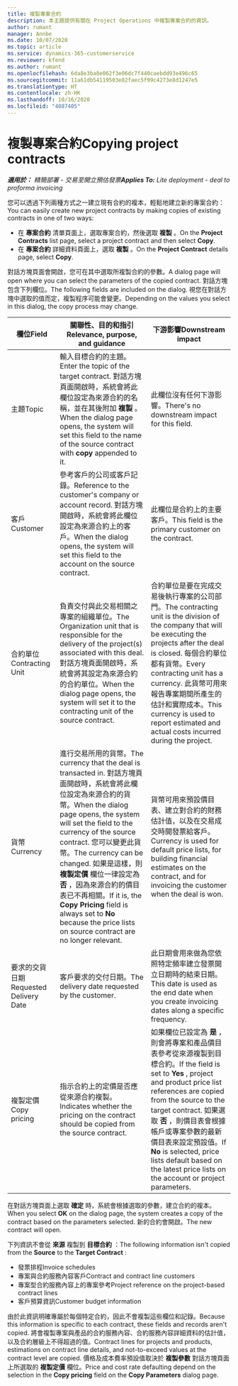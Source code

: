 ```yaml
---
title: 複製專案合約
description: 本主題提供有關在 Project Operations 中複製專案合約的資訊。
author: rumant
manager: Annbe
ms.date: 10/07/2020
ms.topic: article
ms.service: dynamics-365-customerservice
ms.reviewer: kfend
ms.author: rumant
ms.openlocfilehash: 6da8e3ba8e062f3e06dc7f440caebdd93e496c65
ms.sourcegitcommit: 11a61db54119503e82faec5f99c4273e8d1247e5
ms.translationtype: HT
ms.contentlocale: zh-HK
ms.lasthandoff: 10/16/2020
ms.locfileid: "4087405"
---
```

# <a name="copying-project-contracts"></a><span data-ttu-id="b8bb9-103">複製專案合約</span><span class="sxs-lookup"><span data-stu-id="b8bb9-103">Copying project contracts</span></span>

<span data-ttu-id="b8bb9-104">_**適用於：** 精簡部署 - 交易至開立預估發票_</span><span class="sxs-lookup"><span data-stu-id="b8bb9-104">_**Applies To:** Lite deployment - deal to proforma invoicing_</span></span>

<span data-ttu-id="b8bb9-105">您可以透過下列兩種方式之一建立現有合約的複本，輕鬆地建立新的專案合約：</span><span class="sxs-lookup"><span data-stu-id="b8bb9-105">You can easily create new project contracts by making copies of existing contracts in one of two ways:</span></span> 

  - <span data-ttu-id="b8bb9-106">在 **專案合約** 清單頁面上，選取專案合約，然後選取 **複製** 。</span><span class="sxs-lookup"><span data-stu-id="b8bb9-106">On the **Project Contracts** list page, select a project contract and then select **Copy**.</span></span>
  - <span data-ttu-id="b8bb9-107">在 **專案合約** 詳細資料頁面上，選取 **複製** 。</span><span class="sxs-lookup"><span data-stu-id="b8bb9-107">On the **Project Contract** details page, select **Copy**.</span></span>

<span data-ttu-id="b8bb9-108">對話方塊頁面會開啟，您可在其中選取所複製合約的參數。</span><span class="sxs-lookup"><span data-stu-id="b8bb9-108">A dialog page will open where you can select the parameters of the copied contract.</span></span> <span data-ttu-id="b8bb9-109">對話方塊包含下列欄位。</span><span class="sxs-lookup"><span data-stu-id="b8bb9-109">The following fields are included on the dialog.</span></span> <span data-ttu-id="b8bb9-110">視您在對話方塊中選取的值而定，複製程序可能會變更。</span><span class="sxs-lookup"><span data-stu-id="b8bb9-110">Depending on the values you select in this dialog, the copy process may change.</span></span>

| <span data-ttu-id="b8bb9-111">**欄位**</span><span class="sxs-lookup"><span data-stu-id="b8bb9-111">**Field**</span></span> | <span data-ttu-id="b8bb9-112">**關聯性、目的和指引**</span><span class="sxs-lookup"><span data-stu-id="b8bb9-112">**Relevance, purpose, and guidance**</span></span> | <span data-ttu-id="b8bb9-113">**下游影響**</span><span class="sxs-lookup"><span data-stu-id="b8bb9-113">**Downstream impact**</span></span> |
| --- | --- | --- |
| <span data-ttu-id="b8bb9-114">主題</span><span class="sxs-lookup"><span data-stu-id="b8bb9-114">Topic</span></span> | <span data-ttu-id="b8bb9-115">輸入目標合約的主題。</span><span class="sxs-lookup"><span data-stu-id="b8bb9-115">Enter the topic of the target contract.</span></span> <span data-ttu-id="b8bb9-116">對話方塊頁面開啟時，系統會將此欄位設定為來源合約的名稱，並在其後附加 **複製** 。</span><span class="sxs-lookup"><span data-stu-id="b8bb9-116">When the dialog page opens, the system will set this field to the name of the source contract with **copy** appended to it.</span></span> | <span data-ttu-id="b8bb9-117">此欄位沒有任何下游影響。</span><span class="sxs-lookup"><span data-stu-id="b8bb9-117">There's no downstream impact for this field.</span></span> |
| <span data-ttu-id="b8bb9-118">客戶</span><span class="sxs-lookup"><span data-stu-id="b8bb9-118">Customer</span></span> | <span data-ttu-id="b8bb9-119">參考客戶的公司或客戶記錄。</span><span class="sxs-lookup"><span data-stu-id="b8bb9-119">Reference to the customer's company or account record.</span></span> <span data-ttu-id="b8bb9-120">對話方塊開啟時，系統會將此欄位設定為來源合約上的客戶。</span><span class="sxs-lookup"><span data-stu-id="b8bb9-120">When the dialog opens, the system will set this field to the account on the source contract.</span></span> | <span data-ttu-id="b8bb9-121">此欄位是合約上的主要客戶。</span><span class="sxs-lookup"><span data-stu-id="b8bb9-121">This field is the primary customer on the contract.</span></span> |
| <span data-ttu-id="b8bb9-122">合約單位</span><span class="sxs-lookup"><span data-stu-id="b8bb9-122">Contracting Unit</span></span> | <span data-ttu-id="b8bb9-123">負責交付與此交易相關之專案的組織單位。</span><span class="sxs-lookup"><span data-stu-id="b8bb9-123">The Organization unit that is responsible for the delivery of the project(s) associated with this deal.</span></span> <span data-ttu-id="b8bb9-124">對話方塊頁面開啟時，系統會將其設定為來源合約的合約單位。</span><span class="sxs-lookup"><span data-stu-id="b8bb9-124">When the dialog page opens, the system will set it to the contracting unit of the source contract.</span></span> | <span data-ttu-id="b8bb9-125">合約單位是要在完成交易後執行專案的公司部門。</span><span class="sxs-lookup"><span data-stu-id="b8bb9-125">The contracting unit is the division of the company that will be executing the projects after the deal is closed.</span></span> <span data-ttu-id="b8bb9-126">每個合約單位都有貨幣。</span><span class="sxs-lookup"><span data-stu-id="b8bb9-126">Every contracting unit has a currency.</span></span> <span data-ttu-id="b8bb9-127">此貨幣可用來報告專案期間所產生的估計和實際成本。</span><span class="sxs-lookup"><span data-stu-id="b8bb9-127">This currency is used to report estimated and actual costs incurred during the project.</span></span> |
| <span data-ttu-id="b8bb9-128">貨幣</span><span class="sxs-lookup"><span data-stu-id="b8bb9-128">Currency</span></span> | <span data-ttu-id="b8bb9-129">進行交易所用的貨幣。</span><span class="sxs-lookup"><span data-stu-id="b8bb9-129">The currency that the deal is transacted in.</span></span> <span data-ttu-id="b8bb9-130">對話方塊頁面開啟時，系統會將此欄位設定為來源合約的貨幣。</span><span class="sxs-lookup"><span data-stu-id="b8bb9-130">When the dialog page opens, the system will set the field to the currency of the source contract.</span></span> <span data-ttu-id="b8bb9-131">您可以變更此貨幣。</span><span class="sxs-lookup"><span data-stu-id="b8bb9-131">The currency can be changed.</span></span> <span data-ttu-id="b8bb9-132">如果是這樣，則 **複製定價** 欄位一律設定為 **否** ，因為來源合約的價目表已不再相關。</span><span class="sxs-lookup"><span data-stu-id="b8bb9-132">If it is, the **Copy Pricing** field is always set to **No** because the price lists on source contract are no longer relevant.</span></span> | <span data-ttu-id="b8bb9-133">貨幣可用來預設價目表、建立對合約的財務估計值，以及在交易成交時開發票給客戶。</span><span class="sxs-lookup"><span data-stu-id="b8bb9-133">Currency is used for default price lists, for building financial estimates on the contract, and for invoicing the customer when the deal is won.</span></span> |
| <span data-ttu-id="b8bb9-134">要求的交貨日期</span><span class="sxs-lookup"><span data-stu-id="b8bb9-134">Requested Delivery Date</span></span> | <span data-ttu-id="b8bb9-135">客戶要求的交付日期。</span><span class="sxs-lookup"><span data-stu-id="b8bb9-135">The delivery date requested by the customer.</span></span> | <span data-ttu-id="b8bb9-136">此日期會用來做為您依照特定頻率建立發票開立日期時的結束日期。</span><span class="sxs-lookup"><span data-stu-id="b8bb9-136">This date is used as the end date when you create invoicing dates along a specific frequency.</span></span> |
| <span data-ttu-id="b8bb9-137">複製定價</span><span class="sxs-lookup"><span data-stu-id="b8bb9-137">Copy pricing</span></span> | <span data-ttu-id="b8bb9-138">指示合約上的定價是否應從來源合約複製。</span><span class="sxs-lookup"><span data-stu-id="b8bb9-138">Indicates whether the pricing on the contract should be copied from the source contract.</span></span> | <span data-ttu-id="b8bb9-139">如果欄位已設定為 **是** ，則會將專案和產品價目表參考從來源複製到目標合約。</span><span class="sxs-lookup"><span data-stu-id="b8bb9-139">If the field is set to **Yes** , project and product price list references are copied from the source to the target contract.</span></span> <span data-ttu-id="b8bb9-140">如果選取 **否** ，則價目表會根據帳戶或專案參數的最新價目表來設定預設值。</span><span class="sxs-lookup"><span data-stu-id="b8bb9-140">If **No** is selected, price lists default based on the latest price lists on the account or project parameters.</span></span> |

<span data-ttu-id="b8bb9-141">在對話方塊頁面上選取 **確定** 時，系統會根據選取的參數，建立合約的複本。</span><span class="sxs-lookup"><span data-stu-id="b8bb9-141">When you select **OK** on the dialog page, the system creates a copy of the contract based on the parameters selected.</span></span> <span data-ttu-id="b8bb9-142">新的合約會開啟。</span><span class="sxs-lookup"><span data-stu-id="b8bb9-142">The new contract will open.</span></span>

<span data-ttu-id="b8bb9-143">下列資訊不會從 **來源** 複製到 **目標合約** ：</span><span class="sxs-lookup"><span data-stu-id="b8bb9-143">The following information isn't copied from the **Source** to the **Target Contract** :</span></span>

  - <span data-ttu-id="b8bb9-144">發票排程</span><span class="sxs-lookup"><span data-stu-id="b8bb9-144">Invoice schedules</span></span>
  - <span data-ttu-id="b8bb9-145">專案與合約服務內容客戶</span><span class="sxs-lookup"><span data-stu-id="b8bb9-145">Contract and contract line customers</span></span>
  - <span data-ttu-id="b8bb9-146">專案型合約服務內容上的專案參考</span><span class="sxs-lookup"><span data-stu-id="b8bb9-146">Project reference on the project-based contract lines</span></span>
  - <span data-ttu-id="b8bb9-147">客戶預算資訊</span><span class="sxs-lookup"><span data-stu-id="b8bb9-147">Customer budget information</span></span>

<span data-ttu-id="b8bb9-148">由於此資訊明確專屬於每個特定合約，因此不會複製這些欄位和記錄。</span><span class="sxs-lookup"><span data-stu-id="b8bb9-148">Because this information is specific to each contract, these fields and records aren't copied.</span></span> <span data-ttu-id="b8bb9-149">將會複製專案與產品的合約服務內容、合約服務內容詳細資料的估計值，以及合約層級上不得超過的值。</span><span class="sxs-lookup"><span data-stu-id="b8bb9-149">Contract lines for projects and products, estimations on contract line details, and not-to-exceed values at the contract level are copied.</span></span> <span data-ttu-id="b8bb9-150">價格及成本費率預設值取決於 **複製參數** 對話方塊頁面上所選取的 **複製定價** 欄位。</span><span class="sxs-lookup"><span data-stu-id="b8bb9-150">Price and cost rate defaulting depend on the selection in the **Copy pricing** field on the **Copy Parameters** dialog page.</span></span>
